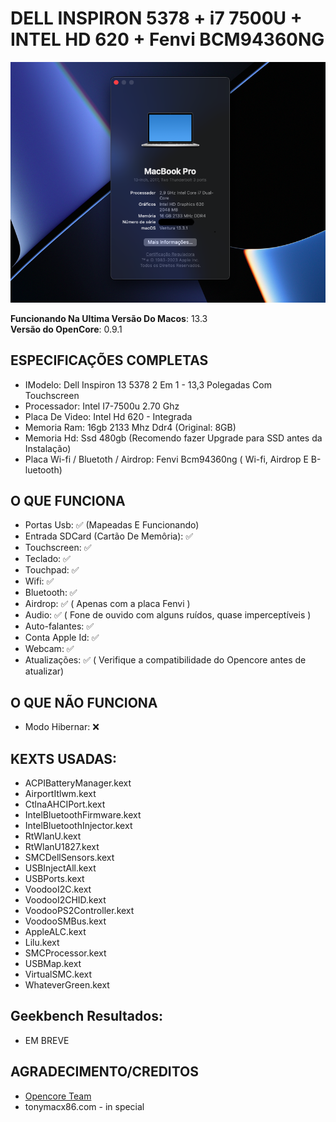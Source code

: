 # DELL INSPIRON 5378 + i7 7500U + INTEL HD 620 + Fenvi BCM94360NG

![about-13 0 1](https://github.com/wendersonrodrigues/EFI-DELL-5378-2EM1-I7-7500U-INTELHD620/blob/54539d13dccf860ceeddc82cd91c6ec7fe80d6f2/IMAGENS/DELL5378_MACOS_VENTURA_13.png)

**Funcionando Na Ultima Versão Do Macos**: 13.3
<br>
**Versão do OpenCore**: 0.9.1

## ESPECIFICAÇÕES COMPLETAS
- IModelo: Dell Inspiron 13 5378 2 Em 1 - 13,3 Polegadas Com Touchscreen
- Processador: Intel I7-7500u 2.70 Ghz
- Placa De Video: Intel Hd 620 - Integrada
- Memoria Ram: 16gb 2133 Mhz Ddr4 (Original: 8GB)
- Memoria Hd: Ssd 480gb (Recomendo fazer Upgrade para SSD antes da Instalação)
- Placa Wi-fi / Bluetoth / Airdrop: Fenvi Bcm94360ng ( Wi-fi, Airdrop E B-luetooth)

## O QUE FUNCIONA
- Portas Usb: ✅ (Mapeadas E Funcionando)
- Entrada SDCard (Cartão De Memôria): ✅
- Touchscreen: ✅
- Teclado: ✅
- Touchpad: ✅
- Wifi: ✅
- Bluetooth: ✅
- Airdrop: ✅ ( Apenas com a placa Fenvi )
- Audio: ✅ ( Fone de ouvido com alguns ruídos, quase imperceptíveis )
- Auto-falantes: ✅
- Conta Apple Id: ✅ 
- Webcam: ✅
- Atualizações: ✅ ( Verifique a compatibilidade do Opencore antes de atualizar)

## O QUE NÃO FUNCIONA
- Modo Hibernar: ❌ 

## KEXTS USADAS:
- ACPIBatteryManager.kext
- AirportItlwm.kext
- CtlnaAHCIPort.kext
- IntelBluetoothFirmware.kext
- IntelBluetoothInjector.kext
- RtWlanU.kext
- RtWlanU1827.kext
- SMCDellSensors.kext
- USBInjectAll.kext
- USBPorts.kext
- VoodooI2C.kext
- VoodooI2CHID.kext
- VoodooPS2Controller.kext
- VoodooSMBus.kext
- AppleALC.kext
- Lilu.kext
- SMCProcessor.kext
- USBMap.kext
- VirtualSMC.kext
- WhateverGreen.kext

## Geekbench Resultados:
- EM BREVE

## AGRADECIMENTO/CREDITOS
- [Opencore Team](https://dortania.github.io/getting-started/)
- tonymacx86.com - in special 
